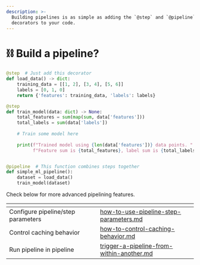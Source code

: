 ```yaml
---
description: >-
  Building pipelines is as simple as adding the `@step` and `@pipeline`
  decorators to your code.
---
```


# ⛓️ Build a pipeline?

```python
@step  # Just add this decorator
def load_data() -> dict:
    training_data = [[1, 2], [3, 4], [5, 6]]
    labels = [0, 1, 0]
    return {'features': training_data, 'labels': labels}

@step
def train_model(data: dict) -> None:
    total_features = sum(map(sum, data['features']))
    total_labels = sum(data['labels'])
    
    # Train some model here
    
    print(f"Trained model using {len(data['features'])} data points. "
          f"Feature sum is {total_features}, label sum is {total_labels}")


@pipeline  # This function combines steps together 
def simple_ml_pipeline():
    dataset = load_data()
    train_model(dataset)
```

Check below for more advanced pipelining features.

<table data-view="cards"><thead><tr><th></th><th></th><th></th><th data-hidden data-card-target data-type="content-ref"></th></tr></thead><tbody><tr><td>Configure pipeline/step parameters</td><td></td><td></td><td><a href="how-to-use-pipeline-step-parameters.md">how-to-use-pipeline-step-parameters.md</a></td></tr><tr><td>Control caching behavior</td><td></td><td></td><td><a href="how-to-control-caching-behavior.md">how-to-control-caching-behavior.md</a></td></tr><tr><td>Run pipeline in pipeline</td><td></td><td></td><td><a href="trigger-a-pipeline-from-within-another.md">trigger-a-pipeline-from-within-another.md</a></td></tr></tbody></table>
